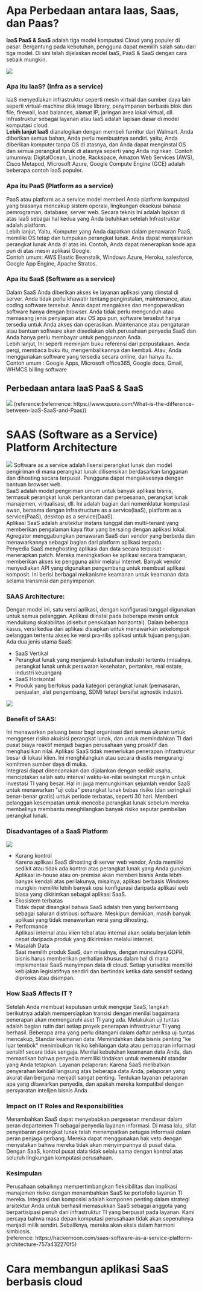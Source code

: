 <h1>Apa Perbedaan antara Iaas, Saas, dan Paas?</h1>
<p><b>IaaS PaaS & SaaS</b> adalah tiga model komputasi Cloud yang populer di pasar. Bergantung pada kebutuhan, pengguna dapat memilih salah satu dari tiga model. Di sini telah dijelaskan model IaaS, PaaS & SaaS dengan cara sebaik mungkin.
</p>
<img src=img/1.png>
<h3>Apa itu IaaS? (Infra as a service)</h3>
IaaS menyediakan infrastruktur seperti mesin virtual dan sumber daya lain seperti virtual-machine disk image library, penyimpanan berbasis blok dan file, firewall, load balances, alamat IP, jaringan area lokal virtual, dll. Infrastruktur sebagai layanan atau IaaS adalah lapisan dasar di model komputasi cloud. <br>
<b>Lebih lanjut IaaS</b> dianalogikan dengan membeli furnitur dari Walmart. Anda diberikan semua bahan, Anda perlu membuatnya sendiri. yaitu, Anda diberikan komputer tanpa OS di atasnya, dan Anda dapat menginstal OS dan semua perangkat lunak di atasnya seperti yang Anda inginkan. Contoh umumnya: DigitalOcean, Linode, Rackspace, Amazon Web Services (AWS), Cisco Metapod, Microsoft Azure, Google Compute Engine (GCE) adalah beberapa contoh IaaS populer.

<h3>Apa itu PaaS (Platform as a service)</h3>
PaaS atau platform as a service model memberi Anda platform komputasi yang biasanya mencakup sistem operasi, lingkungan eksekusi bahasa pemrograman, database, server web. Secara teknis Ini adalah lapisan di atas IaaS sebagai hal kedua yang Anda butuhkan setelah Infrastruktur adalah platform.<br>
Lebih lanjut, Yaitu, Komputer yang Anda dapatkan dalam penawaran PaaS, memiliki OS tetap dan tumpukan perangkat lunak. Anda dapat menjalankan perangkat lunak Anda di atas ini. Contoh, Anda dapat menerapkan kode apa pun di atas mesin aplikasi Google.
<br>
Contoh umum: AWS Elastic Beanstalk, Windows Azure, Heroku, salesforce, Google App Engine, Apache Stratos.
<h3>Apa itu SaaS (Software as a service)</h3>
Dalam SaaS Anda diberikan akses ke layanan aplikasi yang diinstal di server. Anda tidak perlu khawatir tentang penginstalan, maintenance, atau coding software tersebut. Anda dapat mengakses dan mengoperasikan software hanya dengan browser. Anda tidak perlu mengunduh atau memasang jenis penyiapan atau OS apa pun, software tersebut hanya tersedia untuk Anda akses dan operasikan. Maintenance atau pengaturan atau bantuan software akan disediakan oleh perusahaan penyedia SaaS dan Anda hanya perlu membayar untuk penggunaan Anda.
<br>
Lebih lanjut, Ini seperti meminjam buku referensi dari perpustakaan. Anda pergi, membaca buku itu, mengembalikannya dan kembali. Atau, Anda menggunakan software yang tersedia secara online, dan hanya itu.
<br>
Contoh umum : Google Apps, Microsoft office365, Google docs, Gmail, WHMCS billing software
<h2>Perbedaan antara IaaS PaaS & SaaS</h2>
<img src=img/2.png>
(reference:(refenrence: https://www.quora.com/What-is-the-difference-between-IaaS-SaaS-and-Paas))
<br>
<h1>SAAS (Software as a Service) Platform Architecture</h1>
<img src=img/3.png>
Software as a service adalah lisensi perangkat lunak dan model pengiriman di mana perangkat lunak dilisensikan berdasarkan langganan dan dihosting secara terpusat. Pengguna dapat mengaksesnya dengan bantuan browser web.
<br>
SaaS adalah model pengiriman umum untuk banyak aplikasi bisnis, termasuk perangkat lunak perkantoran dan perpesanan, perangkat lunak manajemen, virtualisasi, dll. Ini adalah bagian dari nomenklatur komputasi awan, bersama dengan infrastructure as a service(IaaS), platform as a service(PaaS), desktop as a service(DaaS).
<br>
Aplikasi SaaS adalah arsitektur instans tunggal dan multi-tenant yang memberikan pengalaman kaya fitur yang bersaing dengan aplikasi lokal. Agregator menggabungkan penawaran SaaS dari vendor yang berbeda dan menawarkannya sebagai bagian dari platform aplikasi terpadu.
<br>
Penyedia SaaS menghosting aplikasi dan data secara terpusat - menerapkan patch. Mereka meningkatkan ke aplikasi secara transparan, memberikan akses ke pengguna akhir melalui Internet. Banyak vendor menyediakan API yang digunakan pengembang untuk membuat aplikasi komposit. Ini berisi berbagai mekanisme keamanan untuk keamanan data selama transmisi dan penyimpanan.
<h3>SAAS Architecture:</h3>
Dengan model ini, satu versi aplikasi, dengan konfigurasi tunggal digunakan untuk semua pelanggan. Aplikasi diinstal pada beberapa mesin untuk mendukung skalabilitas (disebut penskalaan horizontal). Dalam beberapa kasus, versi kedua dari aplikasi disiapkan untuk menawarkan sekelompok pelanggan tertentu akses ke versi pra-rilis aplikasi untuk tujuan pengujian.
<br>
Ada dua jenis utama SaaS:
<ul>
<li>SaaS Vertikal</li>
<li>Perangkat lunak yang menjawab kebutuhan industri tertentu (misalnya, perangkat lunak untuk perawatan kesehatan, pertanian, real estate, industri keuangan)</li>
<li>SaaS Horisontal</li>
<li>Produk yang berfokus pada kategori perangkat lunak (pemasaran, penjualan, alat pengembang, SDM) tetapi bersifat agnostik industri.</li>
</ul>
<img src=img/4.png>
<h3>Benefit of SAAS:</h3>
Ini menawarkan peluang besar bagi organisasi dari semua ukuran untuk menggeser risiko akuisisi perangkat lunak, dan untuk memindahkan TI dari pusat biaya reaktif menjadi bagian perusahaan yang proaktif dan menghasilkan nilai. Aplikasi SaaS tidak memerlukan penerapan infrastruktur besar di lokasi klien. Ini menghilangkan atau secara drastis mengurangi komitmen sumber daya di muka.
<br>
Integrasi dapat direncanakan dan dijalankan dengan sedikit usaha, menciptakan salah satu interval waktu-ke-nilai sesingkat mungkin untuk investasi TI yang besar. Hal ini juga memungkinkan sejumlah vendor SaaS untuk menawarkan "uji coba" perangkat lunak bebas risiko (dan seringkali benar-benar gratis) untuk periode terbatas, seperti 30 hari. Memberi pelanggan kesempatan untuk mencoba perangkat lunak sebelum mereka membelinya membantu menghilangkan banyak risiko seputar pembelian perangkat lunak.

<h3>Disadvantages of a SaaS Platform</h3>
<img src=img/5.png>
<ul>
<li>Kurang kontrol</li>
Karena aplikasi SaaS dihosting di server web vendor, Anda memiliki sedikit atau tidak ada kontrol atas perangkat lunak yang Anda gunakan. Aplikasi in-house atau on-premise akan memberi bisnis Anda lebih banyak kendali atas perilakunya, misalnya, aplikasi berbasis Windows mungkin memiliki lebih banyak opsi konfigurasi daripada aplikasi web biasa yang dikirimkan sebagai aplikasi SaaS.
<li>Ekosistem terbatas</li>
Tidak dapat disangkal bahwa SaaS adalah tren yang berkembang sebagai saluran distribusi software. Meskipun demikian, masih banyak aplikasi yang tidak menawarkan versi yang dihosting.
<li>Performance</li>
Aplikasi internal atau klien tebal atau internal akan selalu berjalan lebih cepat daripada produk yang dikirimkan melalui internet.
<li>Masalah Data</li>
Saat memilih produk SaaS, dan misalnya, dengan munculnya GDPR, bisnis harus memberikan perhatian khusus dalam hal di mana implementasi SaaS menyimpan data di cloud. Setiap yurisdiksi memiliki kebijakan legislatifnya sendiri dan bertindak ketika data sensitif sedang diproses atau disimpan.
</ul>
<h3>How SaaS Affects IT ?</h3>
Setelah Anda membuat keputusan untuk mengejar SaaS, langkah berikutnya adalah mempersiapkan transisi dengan menilai bagaimana penerapan akan memengaruhi aset TI yang ada. Melakukan uji tuntas adalah bagian rutin dari setiap proyek penerapan infrastruktur TI yang berhasil. Beberapa area yang perlu ditangani dalam daftar periksa uji tuntas mencakup, Standar keamanan data: Memindahkan data bisnis penting "ke luar tembok" menimbulkan risiko kehilangan data atau pemaparan informasi sensitif secara tidak sengaja. Menilai kebutuhan keamanan data Anda, dan memastikan bahwa penyedia memiliki tindakan untuk memenuhi standar yang Anda tetapkan. Layanan pelaporan: Karena SaaS melibatkan penyerahan kendali langsung atas beberapa data Anda, pelaporan yang akurat dan berguna menjadi sangat penting. Tentukan layanan pelaporan apa yang ditawarkan penyedia, dan apakah mereka kompatibel dengan persyaratan intelijen bisnis Anda.
<h3>Impact on IT Roles and Responsibilities</h3>
Menambahkan SaaS dapat menyebabkan pergeseran mendasar dalam peran departemen TI sebagai penyedia layanan informasi. Di masa lalu, sifat penyebaran perangkat lunak telah menempatkan petugas informasi dalam peran penjaga gerbang. Mereka dapat menggunakan hak veto dengan menyatakan bahwa mereka tidak akan menyimpannya di pusat data. Dengan SaaS, kontrol pusat data tidak selalu sama dengan kontrol atas seluruh lingkungan komputasi perusahaan.
<h3>Kesimpulan</h3>
Perusahaan sebaiknya mempertimbangkan fleksibilitas dan implikasi manajemen risiko dengan menambahkan SaaS ke portofolio layanan TI mereka. Integrasi dan komposisi adalah komponen penting dalam strategi arsitektur Anda untuk berhasil memasukkan SaaS sebagai anggota yang berpartisipasi penuh dari infrastruktur TI yang berpusat pada layanan. Kami percaya bahwa masa depan komputasi perusahaan tidak akan sepenuhnya menjadi milik sendiri. Sebaliknya, mereka akan eksis dalam harmoni simbiosis.
<br>
(reference: https://hackernoon.com/saas-software-as-a-service-platform-architecture-757a432270f5)

<h1>Cara membangun aplikasi SaaS berbasis cloud</h1>